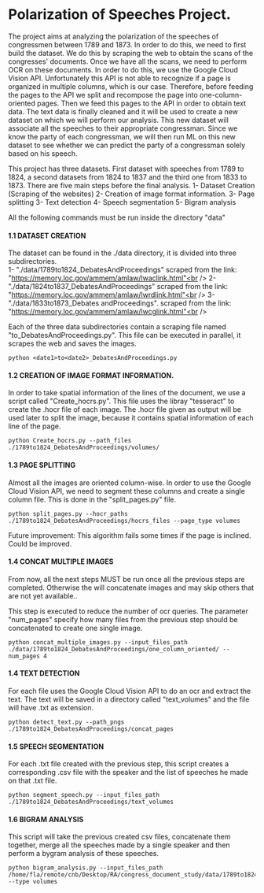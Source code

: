 # Polarization of Speeches Project.
The project aims at analyzing the polarization of the speeches of congressmen between 1789 and 1873.
In order to do this, we need to first build the dataset. We do this by scraping the web to obtain the 
scans of the congresses' documents.
Once we have all the scans, we need to perform OCR on these documents. In order to
do this, we use the Google Cloud Vision API. Unfortunately this API is not able to
recognize if a page is organized in multiple columns, which is our case. Therefore, 
before feeding the pages to the API we split and recompose the page into one-column-oriented
pages. Then we feed this pages to the API in order to obtain text data.
The text data is finally cleaned and it will be used to create a new dataset on which we will perform 
our analysis.
This new dataset will associate all the speeches to their appropriate congressman.
Since we know the party of each congressman, we will then run ML on this new dataset to
see whether we can predict the party of a congressman solely based on his speech.

This project has three datasets. First dataset with speeches from 1789 to 1824, 
a second datasets 
from 1824 to 1837 and the third one from 1833 to 1873. 
There are five main steps before the final analysis.
1- Dataset Creation (Scraping of the websites)
2- Creation of image format information.
3- Page splitting
3- Text detection
4- Speech segmentation
5- Bigram analysis

All the following commands must be run inside the directory "data"
#### 1.1 DATASET CREATION
The dataset can be found in the ./data directory, it is divided into three subdirectories.<br />
1- "./data/1789to1824_DebatesAndProceedings" scraped from the link: "https://memory.loc.gov/ammem/amlaw/lwaclink.html"<br />
2- "./data/1824to1837_DebatesAndProceedings" scraped from the link: "https://memory.loc.gov/ammem/amlaw/lwrdlink.html"<br />
3- "./data/1833to1873_Debates andProceedings". scraped from the link: "https://memory.loc.gov/ammem/amlaw/lwcglink.html"<br />

Each of the three data subdirectories contain a scraping file named "<date1>to<date2>_DebatesAndProceedings.py". 
This file can be executed in parallel, it scrapes the web and saves the images.

```console
python <date1>to<date2>_DebatesAndProceedings.py
```

#### 1.2 CREATION OF IMAGE FORMAT INFORMATION.
In order to take spatial information of the lines of the document, we use a script called "Create_hocrs.py".
This file uses the libray "tesseract" to create the .hocr file of each image. 
The .hocr file given as output will be used later to split the image, because it contains
spatial information of each line of the page.
```console
python Create_hocrs.py --path_files ./1789to1824_DebatesAndProceedings/volumes/
```
 
#### 1.3 PAGE SPLITTING
Almost all the images are oriented column-wise. In order to use the Google Cloud Vision API, 
we need to segment these columns and create a single column file. This is done in the "split_pages.py" file.
```console
python split_pages.py --hocr_paths ./1789to1824_DebatesAndProceedings/hocrs_files --page_type volumes
```
Future improvement: This algorithm fails some times if the page is inclined. Could be improved.  


#### 1.4 CONCAT MULTIPLE IMAGES
From now, all the next steps MUST be run once all the previous steps are completed. 
Otherwise the 
 will concatenate images and may skip others that are not yet available.. 

This step is executed to reduce the number of ocr queries. The parameter "num_pages" specify how many files from the
previous step should be concatenated to create one single image.
```console
python concat_multiple_images.py --input_files_path ./data/1789to1824_DebatesAndProceedings/one_column_oriented/ --num_pages 4
```

#### 1.4 TEXT DETECTION
For each file uses the Google Cloud Vision API to do an ocr and extract the text. The text
will be saved in a directory called "text_volumes" and the file will have .txt as extension.
```console
python detect_text.py --path_pngs ./1789to1824_DebatesAndProceedings/concat_pages
```

#### 1.5 SPEECH SEGMENTATION
For each .txt file created with the previous step, this script creates a corresponding .csv file with the speaker and 
the list of speeches he made on that .txt file.
```console
python segment_speech.py --input_files_path ./1789to1824_DebatesAndProceedings/text_volumes
```

#### 1.6 BIGRAM ANALYSIS
This script will take the previous created csv files, concatenate them together, merge all the speeches
made by a single speaker and then perform a bygram analysis of these speeches.
 
```console
python bigram_analysis.py --input_files_path /home/fla/remote/cnb/Desktop/RA/congress_document_study/data/1789to1824_DebatesAndProceedings/speeches --type volumes
```